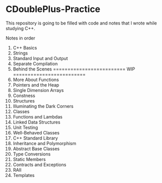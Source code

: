 # CDoublePlus-Practice
This repository is going to be filled with code and notes that I wrote while studying C++.

Notes in order
1. C++ Basics
2. Strings
3. Standard Input and Output
4. Separate Compilation
5. Behind the Scenes
=========================
WIP
=========================
6. More About Functions 
7. Pointers and the Heap 
8. Single Dimension Arrays 
9. Constness
10. Structures
11. Illuminating the Dark Corners
12. Classes
13. Functions and Lambdas
14. Linked Data Structures
15. Unit Testing
16. Well-Behaved Classes
17. C++ Standard Library
18. Inheritance and Polymorphism
19. Abstract Base Classes
20. Type Conversions
21. Static Members
22. Contracts and Exceptions
23. RAII
24. Templates
